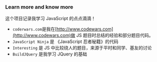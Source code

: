 ### Learn more and know more

这个项目记录我学习 JavaScript 的点点滴滴！

* `coderwars.com`是我在[http://www.codewars.com](http://www.codewars.com)做 JS 题目时总结的经验和部分题目代码。
* `JavaScript Ninja` 是 《JavaScript 忍者秘籍》的代码
* `Interesting` 是 JS 中比较绕人的题目，来源于平时和同学、基友的讨论
* `BuildJQuery` 是我学习 JQuery 的基础